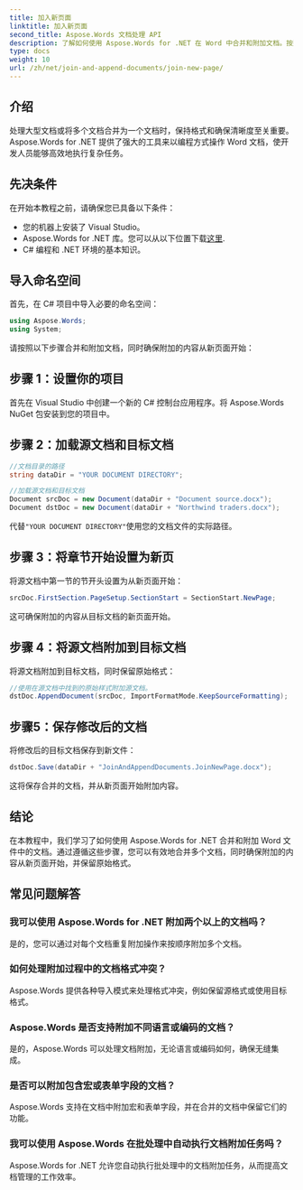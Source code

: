 ```yaml
---
title: 加入新页面
linktitle: 加入新页面
second_title: Aspose.Words 文档处理 API
description: 了解如何使用 Aspose.Words for .NET 在 Word 中合并和附加文档。按照我们的分步指南进行高效的文档合并。
type: docs
weight: 10
url: /zh/net/join-and-append-documents/join-new-page/
---
```

## 介绍

处理大型文档或将多个文档合并为一个文档时，保持格式和确保清晰度至关重要。Aspose.Words for .NET 提供了强大的工具来以编程方式操作 Word 文档，使开发人员能够高效地执行复杂任务。

## 先决条件

在开始本教程之前，请确保您已具备以下条件：
- 您的机器上安装了 Visual Studio。
-  Aspose.Words for .NET 库。您可以从以下位置下载[这里](https://releases.aspose.com/words/net/).
- C# 编程和 .NET 环境的基本知识。

## 导入命名空间

首先，在 C# 项目中导入必要的命名空间：

```csharp
using Aspose.Words;
using System;
```

请按照以下步骤合并和附加文档，同时确保附加的内容从新页面开始：

## 步骤 1：设置你的项目

首先在 Visual Studio 中创建一个新的 C# 控制台应用程序。将 Aspose.Words NuGet 包安装到您的项目中。

## 步骤 2：加载源文档和目标文档

```csharp
//文档目录的路径
string dataDir = "YOUR DOCUMENT DIRECTORY";

//加载源文档和目标文档
Document srcDoc = new Document(dataDir + "Document source.docx");
Document dstDoc = new Document(dataDir + "Northwind traders.docx");
```

代替`"YOUR DOCUMENT DIRECTORY"`使用您的文档文件的实际路径。

## 步骤 3：将章节开始设置为新页

将源文档中第一节的节开头设置为从新页面开始：

```csharp
srcDoc.FirstSection.PageSetup.SectionStart = SectionStart.NewPage;
```

这可确保附加的内容从目标文档的新页面开始。

## 步骤 4：将源文档附加到目标文档

将源文档附加到目标文档，同时保留原始格式：

```csharp
//使用在源文档中找到的原始样式附加源文档。
dstDoc.AppendDocument(srcDoc, ImportFormatMode.KeepSourceFormatting);
```

## 步骤5：保存修改后的文档

将修改后的目标文档保存到新文件：

```csharp
dstDoc.Save(dataDir + "JoinAndAppendDocuments.JoinNewPage.docx");
```

这将保存合并的文档，并从新页面开始附加内容。

## 结论

在本教程中，我们学习了如何使用 Aspose.Words for .NET 合并和附加 Word 文件中的文档。通过遵循这些步骤，您可以有效地合并多个文档，同时确保附加的内容从新页面开始，并保留原始格式。

## 常见问题解答

### 我可以使用 Aspose.Words for .NET 附加两个以上的文档吗？
是的，您可以通过对每个文档重复附加操作来按顺序附加多个文档。

### 如何处理附加过程中的文档格式冲突？
Aspose.Words 提供各种导入模式来处理格式冲突，例如保留源格式或使用目标格式。

### Aspose.Words 是否支持附加不同语言或编码的文档？
是的，Aspose.Words 可以处理文档附加，无论语言或编码如何，确保无缝集成。

### 是否可以附加包含宏或表单字段的文档？
Aspose.Words 支持在文档中附加宏和表单字段，并在合并的文档中保留它们的功能。

### 我可以使用 Aspose.Words 在批处理中自动执行文档附加任务吗？
Aspose.Words for .NET 允许您自动执行批处理中的文档附加任务，从而提高文档管理的工作效率。